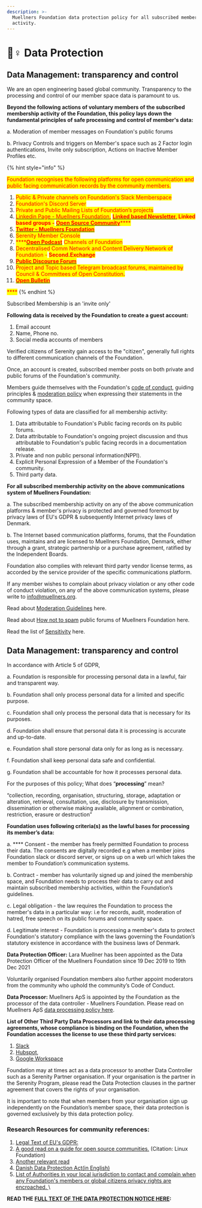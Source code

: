 ```yaml
---
description: >-
  Muellners Foundation data protection policy for all subscribed membership
  activity.
---
```


# 👮♀ Data Protection

## Data Management: transparency and control

We are an open engineering based global community. Transparency to the processing and control of our member space data is paramount to us.&#x20;

**Beyond the following actions of voluntary members of the subscribed membership activity of the Foundation, this policy lays down the fundamental principles of safe processing and control of member's data:**

a. Moderation of member messages on Foundation's public forums

b. Privacy Controls and triggers on Member's space such as 2 Factor login authentications, Invite only subscription, Actions on Inactive Member Profiles etc. &#x20;

{% hint style="info" %}


<mark style="color:red;">Foundation recognises the following platforms for open communication and public facing communication records by the community members.</mark>

1. <mark style="color:red;">Public & Private channels on Foundation's Slack Memberspace</mark>
2. <mark style="color:red;">Foundation's Discord Server</mark>
3. <mark style="color:red;">Private and Public Mailing Lists of Foundation’s projects</mark>
4. <mark style="color:red;"></mark>[<mark style="color:red;">Linkedin Page - Muellners Foundation</mark>](https://www.linkedin.com/company/muellnersfoundation)<mark style="color:red;">**,**</mark> [<mark style="color:red;">**Linked based Newsletter**</mark>](https://www.linkedin.com/newsletters/open-newsletter-6923175534113746944/)<mark style="color:red;">**, Linked based groups -**</mark> [<mark style="color:red;">**Open Source Community**</mark>](https://www.linkedin.com/groups/12455196/)<mark style="color:red;">****</mark>
5. <mark style="color:red;">****</mark>[<mark style="color:red;">**Twitter - Muellners Foundation**</mark>](http://twitter.com/muellnersorg/)<mark style="color:red;">****</mark>
6. <mark style="color:red;">Serenity Member Console</mark>
7. <mark style="color:red;">****</mark>[<mark style="color:red;">**Open Podcast**</mark>](https://www.muellners.org/openpodcast/) <mark style="color:red;">Channels of Foundation</mark>
8. <mark style="color:red;">Decentralised Comm Network and Content Delivery Network of Foundation -</mark> <mark style="color:red;"></mark><mark style="color:red;">**Second.Exchange**</mark>
9. <mark style="color:red;">****</mark>[<mark style="color:red;">**Public Discourse Forum**</mark>](https://muellners.discourse.group)<mark style="color:red;">****</mark>
10. <mark style="color:red;">Project and Topic based Telegram broadcast forums, maintained by Council & Committees of Open Constitution</mark><mark style="color:red;">**.**</mark>
11. <mark style="color:red;">****</mark>[<mark style="color:red;">**Open Bulletin**</mark>](https://www.muellnersfoundation.net/)<mark style="color:red;">****</mark>

<mark style="color:red;">****</mark>
{% endhint %}

Subscribed Membership is an 'invite only'

**Following data is received by the Foundation to create a guest account:**

1. Email account
2. Name, Phone no.&#x20;
3. Social media accounts of members

Verified citizens of Serenity gain access to the "citizen", generally full rights to different communication channels of the Foundation.

Once, an account is created, subscribed member posts on both private and public forums of the Foundation's community.

Members guide themselves with the Foundation's [code of conduct](../../code-of-conduct.md), guiding principles & [moderation policy](../moderation-policy/) when expressing their statements in the community space.&#x20;

Following types of data are classified for all membership activity:

1. Data attributable to Foundation's Public facing records on its public forums.
2. Data attributable to Foundation's ongoing project discussion and thus attributable to Foundation's public facing records in a documentation release.
3. Private and non public personal information(NPPI).
4. Explicit Personal Expression of a Member of the Foundation's community.
5. Third party data.

**For all subscribed membership activity on the above communications system of Muellners Foundation:**&#x20;

a. The subscribed membership activity on any of the above communication platforms & member's privacy is protected and governed foremost by privacy laws of EU's GDPR & subsequently Internet privacy laws of Denmark.&#x20;

b. The Internet based communication platforms, forums, that the Foundation uses, maintains and are licensed to Muellners Foundation, Denmark, either through a grant, strategic partnership or a purchase agreement, ratified by the Independent Boards.&#x20;

Foundation also complies with relevant third party vendor license terms, as accorded by the service provider of the specific communications platform.

If any member wishes to complain about privacy violation or any other code of conduct violation, on any of the above communication systems, please write to info@muellners.org.

Read about [Moderation Guidelines](../moderation-policy/) here.

Read about [How not to spam](../how-not-to-spam/) public forums of Muellners Foundation here.

Read the list of [Sensitivity](../how-not-to-spam/list-of-sensitivity.md) here.

## Data Management: transparency and control

​​In accordance with Article 5 of GDPR,&#x20;

a. Foundation is responsible for processing personal data in a lawful, fair and transparent way.&#x20;

b. Foundation shall only process personal data for a limited and specific purpose.&#x20;

c. Foundation shall only process the personal data that is necessary for its purposes.&#x20;

d. Foundation shall ensure that personal data it is processing is accurate and up-to-date.&#x20;

e. Foundation shall store personal data only for as long as is necessary.&#x20;

f. Foundation shall keep personal data safe and confidential.&#x20;

g. Foundation shall be accountable for how it processes personal data.&#x20;

For the purposes of this policy; What does “**processing**” mean?&#x20;

“collection, recording, organisation, structuring, storage, adaptation or alteration, retrieval, consultation, use, disclosure by transmission, dissemination or otherwise making available, alignment or combination, restriction, erasure or destruction”&#x20;

**Foundation uses following criteria(s) as the lawful bases for processing its member’s data:**

a. **** Consent - the member has freely permitted Foundation to process their data. The consents are digitally recorded e.g when a member joins Foundation slack or discord server, or signs up on a web url which takes the member to Foundation’s communication systems.&#x20;

b. Contract - member has voluntarily signed up and joined the membership space, and Foundation needs to process their data to carry out and maintain subscribed membership activities, within the Foundation’s guidelines.&#x20;

c. Legal obligation - the law requires the Foundation to process the member's data in a particular way: i.e for records, audit, moderation of hatred, free speech on its public forums and community space.

d. Legitimate interest - Foundation is processing a member's data to protect Foundation's statutory compliance with the laws governing the Foundation’s statutory existence in accordance with the business laws of Denmark.&#x20;

**Data Protection Officer:** Lara Muellner has been appointed as the Data Protection Officer of the Muellners Foundation since 19 Dec 2019 to 19th Dec 2021&#x20;

Voluntarily organised Foundation members also further appoint moderators from the community who uphold the community’s Code of Conduct.

**Data Processor:** Muellners ApS is appointed by the Foundation as the processor of the data controller - Muellners Foundation. Please read on Muellners ApS [data processing policy here](../data-processing-agreement.md).

**List of Other Third Party Data Processors and link to their data processing agreements, whose compliance is binding on the Foundation, when the Foundation accesses the license to use these third party services:**

1. [Slack](https://slack.com/trust/compliance/gdpr)&#x20;
2. [Hubspot](https://legal.hubspot.com/dpa),
3. [Google Workspace](https://workspace.google.com/intl/en/terms/user\_features.html)

Foundation may at times act as a data processor to another Data Controller such as a Serenity Partner organisation. If your organisation is the partner in the Serenity Program, please read the Data Protection clauses in the partner agreement that covers the rights of your organisation.

It is important to note that when members from your organisation sign up independently on the Foundation’s member space, their data protection is governed exclusively by this data protection policy.

### Research Resources for community references:

1. [Legal Text of EU's GDPR:](https://gdpr-info.eu)
2. [A good read on a guide for open source communities.](https://www.linuxfoundation.org/wp-content/uploads/lf\_gdpr\_052418.pdf) (Citation: Linux Foundation)
3. [Another relevant read](https://www.privacypolicies.com/blog/gdpr-open-source-projects/)&#x20;
4. [Danish Data Protection Act(in English)](https://www.datatilsynet.dk/media/7753/danish-data-protection-act.pdf)&#x20;
5. [List of Authorities in your local jurisdiction to contact and complain when any Foundation's members or global citizens privacy rights are encroached. ](https://edpb.europa.eu/about-edpb/about-edpb/members\_en)\


**READ THE** [**FULL TEXT OF THE DATA PROTECTION NOTICE HERE**](notice-data-processing-and-control.md)**:**


